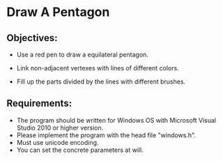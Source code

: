 # Draw A Pentagon

## Objectives:

- Use a red pen to draw a equilateral pentagon.

- Link non-adjacent vertexes with lines of different colors.

- Fill up the parts divided by the lines with different brushes.


## Requirements:

- The program should be written for Windows OS with Microsoft Visual Studio 2010 or higher version.
- Please implement the program with the head file "windows.h".
- Must use unicode encoding.
- You can set the concrete parameters at will.


